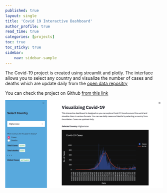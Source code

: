 ```yaml
---
published: true
layout: single
title: 'Covid 19 Interactive Dashboard'
author_profile: true
read_time: true
categories: [projects]
toc: true
toc_sticky: true
sidebar:
    nav: sidebar-sample
---
```




The Covid-19 project is created using streamlit and plotly. The interface allows you to select any country and visualize the number of cases and deaths which are 
update daily from the <a href=" https://opendata.ecdc.europa.eu/covid19/casedistribution/csv"> open data repositry</a>

You can check the project on Github [from this link](https://github.com/ma649/Covid19-Streamlit)

![image](https://github.com/ma649/Covid19-Streamlit/blob/main/interface.png)


